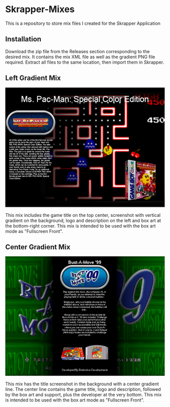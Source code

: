 # Skrapper-Mixes
This is a repository to store mix files I created for the Skrapper Application

## Installation
Download the zip file from the Releases section corresponding to the desired mix. It contains the mix XML file as well as the gradient PNG file required. Extract all files to the same location, then import them in Skrapper.

## Left Gradient Mix
<p align="center">
  <img src="https://github.com/zDontTouch/Skrapper-Mixes/blob/6cb7baf0507871437aa2f5bd9d47241caad2ffe2/screenshots/Left_Gradient.png" />
</p>
This mix includes the game title on the top center, screenshot with vertical gradient on the background, logo and description on the left and box art at the bottom-right corner.
This mix is intended to be used with the box art mode as "Fullscreen Front".

## Center Gradient Mix
<p align="center">
  <img src="https://github.com/zDontTouch/Skrapper-Mixes/blob/fd3e9c5812ffa70f4517ade21952296cfe19a49e/screenshots/Center_Gradient_.png" />
</p>
This mix has the title screenshot in the background with a center gradient line. The center line contains the game title, logo and description, followed by the box art and support, plus the developer at the very bottom.
This mix is intended to be used with the box art mode as "Fullscreen Front".
